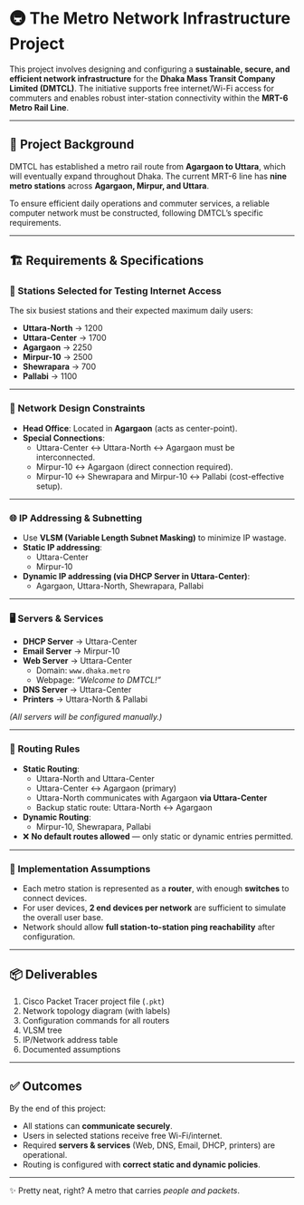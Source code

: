 # 🚇 The Metro Network Infrastructure Project

This project involves designing and configuring a **sustainable, secure, and efficient network infrastructure** for the **Dhaka Mass Transit Company Limited (DMTCL)**. The initiative supports free internet/Wi-Fi access for commuters and enables robust inter-station connectivity within the **MRT-6 Metro Rail Line**.

---

## 📍 Project Background
DMTCL has established a metro rail route from **Agargaon to Uttara**, which will eventually expand throughout Dhaka. The current MRT-6 line has **nine metro stations** across **Agargaon, Mirpur, and Uttara**.

To ensure efficient daily operations and commuter services, a reliable computer network must be constructed, following DMTCL’s specific requirements.

---

## 🏗️ Requirements & Specifications

### 📡 Stations Selected for Testing Internet Access
The six busiest stations and their expected maximum daily users:

- **Uttara-North** → 1200  
- **Uttara-Center** → 1700  
- **Agargaon** → 2250  
- **Mirpur-10** → 2500  
- **Shewrapara** → 700  
- **Pallabi** → 1100  

---

### 🏢 Network Design Constraints
- **Head Office**: Located in **Agargaon** (acts as center-point).  
- **Special Connections**:
  - Uttara-Center ↔ Uttara-North ↔ Agargaon must be interconnected.
  - Mirpur-10 ↔ Agargaon (direct connection required).
  - Mirpur-10 ↔ Shewrapara and Mirpur-10 ↔ Pallabi (cost-effective setup).  

---

### 🌐 IP Addressing & Subnetting
- Use **VLSM (Variable Length Subnet Masking)** to minimize IP wastage.  
- **Static IP addressing**:  
  - Uttara-Center  
  - Mirpur-10  
- **Dynamic IP addressing (via DHCP Server in Uttara-Center)**:  
  - Agargaon, Uttara-North, Shewrapara, Pallabi  

---

### 🖥️ Servers & Services
- **DHCP Server** → Uttara-Center  
- **Email Server** → Mirpur-10  
- **Web Server** → Uttara-Center  
  - Domain: `www.dhaka.metro`  
  - Webpage: *“Welcome to DMTCL!”*  
- **DNS Server** → Uttara-Center  
- **Printers** → Uttara-North & Pallabi  

*(All servers will be configured manually.)*

---

### 🚦 Routing Rules
- **Static Routing**:
  - Uttara-North and Uttara-Center  
  - Uttara-Center ↔ Agargaon (primary)  
  - Uttara-North communicates with Agargaon **via Uttara-Center**  
  - Backup static route: Uttara-North ↔ Agargaon  
- **Dynamic Routing**:
  - Mirpur-10, Shewrapara, Pallabi  
- ❌ **No default routes allowed** — only static or dynamic entries permitted.

---

### 🔧 Implementation Assumptions
- Each metro station is represented as a **router**, with enough **switches** to connect devices.  
- For user devices, **2 end devices per network** are sufficient to simulate the overall user base.  
- Network should allow **full station-to-station ping reachability** after configuration.  

---

## 📦 Deliverables
1. Cisco Packet Tracer project file (`.pkt`)  
2. Network topology diagram (with labels)  
3. Configuration commands for all routers  
4. VLSM tree  
5. IP/Network address table  
6. Documented assumptions  

---

## ✅ Outcomes
By the end of this project:
- All stations can **communicate securely**.  
- Users in selected stations receive free Wi-Fi/internet.  
- Required **servers & services** (Web, DNS, Email, DHCP, printers) are operational.  
- Routing is configured with **correct static and dynamic policies**.  

---

✨ Pretty neat, right? A metro that carries *people and packets*.  
